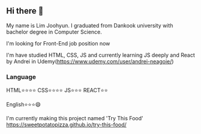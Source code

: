 ## Hi there 👋

My name is Lim Joohyun. I graduated from Dankook university with bachelor degree in Computer Science.

I'm looking for Front-End job position now

I'm have studied HTML, CSS, JS and currently learning JS deeply and React by Andrei in Udemy(https://www.udemy.com/user/andrei-neagoie/)


### Language
HTML⭐️⭐️⭐️⭐️
CSS⭐️⭐️⭐️⭐️
JS⭐️⭐️⭐️
REACT⭐️⭐️

English⭐️⭐️⭐️😄

I'm currently making this project named 'Try This Food' https://sweetpotatopizza.github.io/try-this-food/

<!--
**Sweetpotatopizza/Sweetpotatopizza** is a ✨ _special_ ✨ repository because its `README.md` (this file) appears on your GitHub profile.

Here are some ideas to get you started:

- 🔭 I’m currently working on ...
- 🌱 I’m currently learning ...
- 👯 I’m looking to collaborate on ...
- 🤔 I’m looking for help with ...
- 💬 Ask me about ...
- 📫 How to reach me: ...
- 😄 Pronouns: ...
- ⚡ Fun fact: ...
-->
